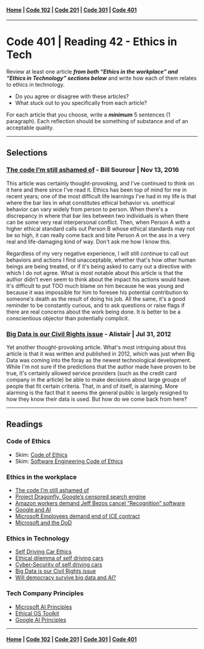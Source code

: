 #### [Home](../README.md) | [Code 102](../102main.md) | [Code 201](../201main.md) | [Code 301](../301main.md) | [Code 401](../401main.md)

---

# Code 401 | Reading 42 - Ethics in Tech

Review at least one article **_from both “Ethics in the workplace” and “Ethics in Technology” sections below_** and write how each of them relates to ethics in technology.

-   Do you agree or disagree with these articles?
-   What stuck out to you specifically from each article?

For each article that you choose, write a **_minimum_** 5 sentences (1 paragraph). Each reflection should be something of substance and of an acceptable quality.

---

## **Selections**

### **[The code I’m still ashamed of](https://medium.freecodecamp.org/the-code-im-still-ashamed-of-e4c021dff55e)** - Bill Sourour | Nov 13, 2016

This article was certainly thought-provoking, and I've continued to think on it here and there since I've read it. Ethics has been top of mind for me in recent years; one of the most difficult life learnings I've had in my life is that where the bar lies in what constitutes ethical behavior vs. unethical behavior can vary widely from person to person. When there's a discrepancy in where that bar lies between two individuals is when there can be some very real interpersonal conflict. Then, when Person A with a higher ethical standard calls out Person B whose ethical standards may not be so high, it can really come back and bite Person A on the ass in a very real and life-damaging kind of way. Don't ask me how I know this.

Regardless of my very negative experience, I will still continue to call out behaviors and actions I find unacceptable, whether that's how other human beings are being treated, or if it's being asked to carry out a directive with which I do not agree. What is most notable about this article is that the author didn't even seem to think about the impact his actions would have. It's difficult to put TOO much blame on him because he was young and because it was impossible for him to foresee his potential contribution to someone's death as the result of doing his job. All the same, it's a good reminder to be constantly curious, and to ask questions or raise flags if there are real concerns about the work being done. It is better to be a conscientious objector than potentially complicit.

### **[Big Data is our Civil Rights issue](http://solveforinteresting.com/big-data-is-our-generations-civil-rights-issue-and-we-dont-know-it/)** - Alistair | Jul 31, 2012

Yet another thought-provoking article. What's most intriguing about this article is that it was written and published in 2012, which was just when Big Data was coming into the foray as the newest technological development. While I'm not sure if the predictions that the author made have proven to be true, it's certainly allowed service providers (such as the credit card company in the article) be able to make decisions about large groups of people that fit certain criteria. That, in and of itself, is alarming. More alarming is the fact that it seems the general public is largely resigned to how they know their data is used. But how do we come back from here?

---

## **Readings**

### Code of Ethics

-   Skim: [Code of Ethics](https://www.acm.org/code-of-ethics)
-   Skim: [Software Engineering Code of Ethics](https://ethics.acm.org/code-of-ethics/software-engineering-code/)

### Ethics in the workplace

-   [The code I’m still ashamed of](https://medium.freecodecamp.org/the-code-im-still-ashamed-of-e4c021dff55e)
-   [Project Dragonfly, Google’s censored search engine](https://www.vox.com/2018/8/17/17704526/google-dragonfly-censored-search-engine-china)
-   [Amazon workers demand Jeff Bezos cancel “Recognition” software](https://gizmodo.com/amazon-workers-demand-jeff-bezos-cancel-face-recognitio-1827037509)
-   [Google and AI](https://gizmodo.com/in-reversal-google-says-its-ai-will-not-be-used-for-we-1826649327)
-   [Microsoft Employees demand end of ICE contract](https://www.nytimes.com/2018/06/19/technology/tech-companies-immigration-border.html)
-   [Microsoft and the DoD](https://www.businessinsider.com/microsoft-employees-protest-contract-us-army-hololens-2019-2)

### Ethics in Technology

-   [Self Driving Car Ethics](https://www.freep.com/story/money/cars/2017/11/21/self-driving-cars-ethics/804805001/)
-   [Ethical dilemma of self driving cars](https://www.theglobeandmail.com/globe-drive/culture/technology/the-ethical-dilemmas-of-self-drivingcars/article37803470/)
-   [Cyber-Security of self driving cars](https://phys.org/news/2017-02-cybersecurity-self-driving-cars.html)
-   [Big Data is our Civil Rights issue](http://solveforinteresting.com/big-data-is-our-generations-civil-rights-issue-and-we-dont-know-it/)
-   [Will democracy survive big data and AI?](https://www.scientificamerican.com/article/will-democracy-survive-big-data-and-artificial-intelligence/)

### Tech Company Principles

-   [Microsoft AI Principles](https://www.microsoft.com/en-us/AI/our-approach-to-ai)
-   [Ethical OS Toolkit](https://ethicalos.org/)
-   [Google AI Principles](https://www.blog.google/technology/ai/ai-principles/)

---

#### [Home](../README.md) | [Code 102](../102main.md) | [Code 201](../201main.md) | [Code 301](../301main.md) | [Code 401](../401main.md)
